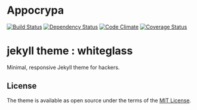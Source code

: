 # Appocrypa

[![Build Status](https://travis-ci.org/hrmrzizon/hrmrzizon.github.com.svg?branch=source)](https://travis-ci.org/hrmrzizon/hrmrzizon.github.com)
[![Dependency Status](https://gemnasium.com/hrmrzizon/hrmrzizon.github.com.svg)](https://gemnasium.com/hrmrzizon/hrmrzizon.github.com)
[![Code Climate](https://codeclimate.com/github/hrmrzizon/hrmrzizon.github.com/badges/gpa.svg)](https://codeclimate.com/github/hrmrzizon/hrmrzizon.github.com)
[![Coverage Status](https://coveralls.io/repos/github/hrmrzizon/hrmrzizon.github.com/badge.svg)](https://coveralls.io/github/hrmrzizon/hrmrzizon.github.com)

# jekyll theme : whiteglass

Minimal, responsive Jekyll theme for hackers.

## License

The theme is available as open source under the terms of the
[MIT License](http://opensource.org/licenses/MIT).
